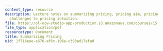 ```yaml
---
content_type: resource
description: Lecture notes on summarizing pricing, pricing aim, pricing menu, and
  challenges to pricing intuition.
file: https://ol-ocw-studio-app-production.s3.amazonaws.com/courses/15-818-pricing-spring-2010/1f716eaea678af6c196ac393ad17efad_MIT15_818S10_lec08.pdf
file_type: application/pdf
resourcetype: Document
title: Summarizing Pricing
uid: 1f716eae-a678-af6c-196a-c393ad17efad
---
```

